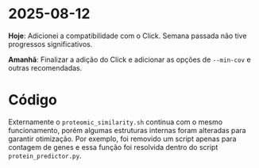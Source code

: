 # 2025-08-12
**Hoje**: Adicionei a compatibilidade com o Click. Semana passada não tive progressos significativos.

**Amanhã**: Finalizar a adição do Click e adicionar as opções de `--min-cov` e outras recomendadas.

# Código
Externamente o `proteomic_similarity.sh` continua com o mesmo funcionamento, porém algumas estruturas internas foram alteradas para garantir otimização. Por exemplo, foi removido um script apenas para contagem de genes e essa função foi resolvida dentro do script `protein_predictor.py`. 

